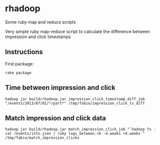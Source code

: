 # rhadoop

Some ruby map and reduce scripts

Very simple ruby map-reduce script to calculate the difference between impression and click timestamps

Instructions
------------

First package:

    rake package

Time between impression and click
---------------------------------

    hadoop jar build/rhadoop.jar impression_click_timestamp_diff_job "/events/2013/07/01/*/part*" /tmp/fabio/impression_click_ts_diff


Match impression and click data
-------------------------------

    hadoop jar build/rhadoop.jar match_impression_click_job "`hadoop fs -cat /events/info.json | ruby logs_between.rb -4.weeks +4.weeks`" /tmp/fabio/match_impression_clicks
